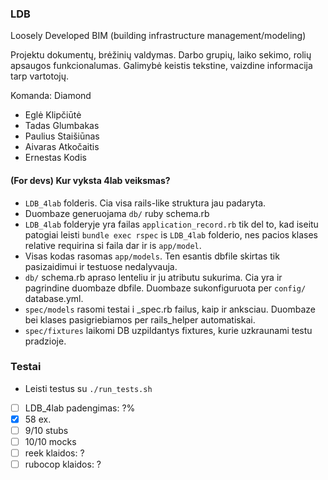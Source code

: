 
### LDB

Loosely Developed BIM (building infrastructure management/modeling)

Projektu dokumentų, brėžinių valdymas. Darbo grupių, laiko sekimo, rolių apsaugos funkcionalumas.
Galimybė keistis tekstine, vaizdine informacija tarp vartotojų.

Komanda: Diamond

- Eglė Klipčiūtė
- Tadas Glumbakas
- Paulius Staišiūnas
- Aivaras Atkočaitis
- Ernestas Kodis

#### (For devs) Kur vyksta 4lab veiksmas?

- ```LDB_4lab``` folderis. Cia visa rails-like struktura jau padaryta.
- Duombaze generuojama ```db/``` ruby schema.rb
- ```LDB_4lab``` folderyje yra failas ```application_record.rb``` tik del to, kad iseitu patogiai leisti ```bundle exec rspec``` is ```LDB_4lab``` folderio, nes pacios klases relative requirina si faila dar ir is ```app/model```.
- Visas kodas rasomas ```app/models```. Ten esantis dbfile skirtas tik pasizaidimui ir testuose nedalyvauja.
- ```db/``` schema.rb apraso lenteliu ir ju atributu sukurima. Cia yra ir pagrindine duombaze dbfile. Duombaze sukonfiguruota per ```config/``` database.yml.
- ```spec/models``` rasomi testai i _spec.rb failus, kaip ir anksciau. Duombaze bei klases pasigriebiamos per rails_helper automatiskai.
- ```spec/fixtures``` laikomi DB uzpildantys fixtures, kurie uzkraunami testu pradzioje.

### Testai

- Leisti testus su ```./run_tests.sh```

- [ ] LDB_4lab padengimas: ?%
- [x] 58 ex.
- [ ] 9/10 stubs
- [ ] 10/10 mocks
- [ ] reek klaidos: ?
- [ ] rubocop klaidos: ?
